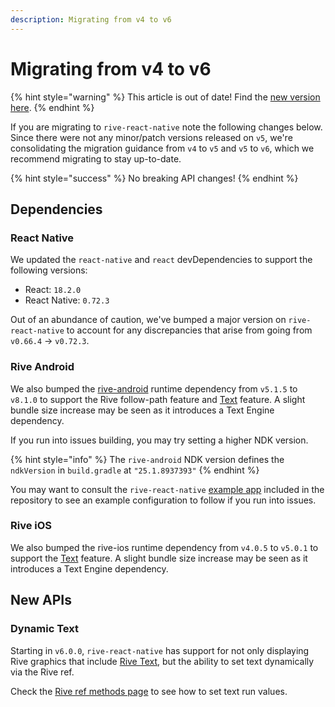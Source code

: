 ```yaml
---
description: Migrating from v4 to v6
---
```


# Migrating from v4 to v6

{% hint style="warning" %}
This article is out of date! Find the [new version here](https://rive.app/community/doc/migrating-from-v4-to-v6/doctKfNYXsOS).
{% endhint %}

If you are migrating to `rive-react-native` note the following changes below. Since there were not any minor/patch versions released on `v5`, we're consolidating the migration guidance from `v4` to `v5` and `v5` to `v6`, which we recommend migrating to stay up-to-date.

{% hint style="success" %}
No breaking API changes!
{% endhint %}

## Dependencies

### React Native

We updated the `react-native` and `react` devDependencies to support the following versions:

* React: `18.2.0`
* React Native: `0.72.3`

Out of an abundance of caution, we've bumped a major version on `rive-react-native` to account for any discrepancies that arise from going from `v0.66.4` -> `v0.72.3`.

### Rive Android

We also bumped the [rive-android](https://github.com/rive-app/rive-android) runtime dependency from `v5.1.5` to `v8.1.0` to support the Rive follow-path feature and [Text](../../text.md) feature. A slight bundle size increase may be seen as it introduces a Text Engine dependency.

If you run into issues building, you may try setting a higher NDK version.

{% hint style="info" %}
The `rive-android` NDK version defines the `ndkVersion` in `build.gradle` at `"25.1.8937393"`
{% endhint %}

You may want to consult the `rive-react-native` [example app](https://github.com/rive-app/rive-react-native/tree/main/example) included in the repository to see an example configuration to follow if you run into issues.

### Rive iOS

We also bumped the rive-ios runtime dependency from `v4.0.5` to `v5.0.1` to support the [Text](../../text.md) feature. A slight bundle size increase may be seen as it introduces a Text Engine dependency.

## New APIs

### Dynamic Text

Starting in `v6.0.0`, `rive-react-native` has support for not only displaying Rive graphics that include [Rive Text](../../../editor/text/), but the ability to set text dynamically via the Rive ref.

Check the [Rive ref methods page](rive-ref-methods.md) to see how to set text run values.
